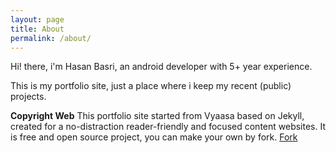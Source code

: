 ```yaml
---
layout: page
title: About
permalink: /about/
---
```


Hi! there, i'm Hasan Basri, an android developer with 5+ year experience.

This is my portfolio site, just a place where i keep my recent (public) projects.  


**Copyright Web**
This portfolio site started from Vyaasa based on Jekyll, created for a no-distraction reader-friendly and focused content websites. It is free and open source project, you can make your own by fork.
<a class="github-button" href="https://github.com/creatorb/creatorb.github.io/fork" data-icon="octicon-repo-forked" aria-label="Fork creatorb/creatorb.github.io on GitHub">Fork</a>
<script async defer src="https://buttons.github.io/buttons.js"></script>
<!--stackedit_data:
eyJoaXN0b3J5IjpbLTExMjY3ODU3NjJdfQ==
-->